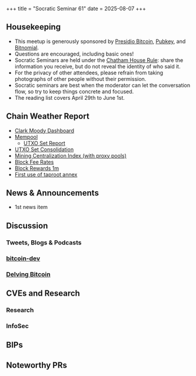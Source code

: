 +++
title = "Socratic Seminar 61"
date = 2025-08-07
+++

Housekeeping
------------

- This meetup is generously sponsored by [Presidio Bitcoin](https://www.presidiobitcoin.org/), [Pubkey](https://pubkey.bar/), and [Bitnomial](https://bitnomial.com).
- Questions are encouraged, including basic ones!
- Socratic Seminars are held under the [Chatham House Rule](https://www.chathamhouse.org/about-us/chatham-house-rule): share the information you receive, but do not reveal the identity of who said it.
- For the privacy of other attendees, please refrain from taking photographs of other people without their permission.
- Socratic seminars are best when the moderator can let the conversation flow, so try to keep things concrete and focused.
- The reading list covers April 29th to June 1st.

Chain Weather Report
--------------------

- [Clark Moody Dashboard](https://dashboard.clarkmoody.com/)
- [Mempool](https://mempool.space/graphs/mempool#1m)
  - [UTXO Set Report](https://research.mempool.space/utxo-set-report/)
- [UTXO Set Consolidation](https://mainnet.observer/charts/utxoset-size/)
- [Mining Centralization Index (with proxy pools)](https://mainnet.observer/charts/mining-pools-centralization-index-with-proxy-pools/?c)
- [Block Fee Rates](https://mempool.space/graphs/mining/block-fee-rates#1m)
- [Block Rewards 1m](https://mempool.space/graphs/mining/block-rewards#1m)
- [First use of taproot annex](https://x.com/mononautical/status/1921180666831499737)


News & Announcements
--------------------
- 1st news item


Discussion
----------

### Tweets, Blogs & Podcasts



### [bitcoin-dev](https://groups.google.com/g/bitcoindev)



### [Delving Bitcoin](https://delvingbitcoin.org/)



CVEs and Research
-----------------

### Research



### InfoSec




BIPs
----


Noteworthy PRs
--------------




